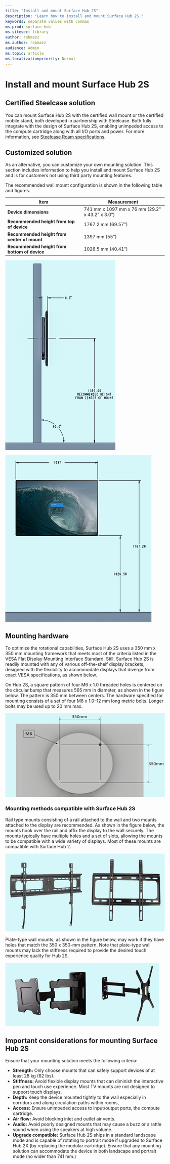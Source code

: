 ```yaml
---
title: "Install and mount Surface Hub 2S"
description: "Learn how to install and mount Surface Hub 2S."
keywords: separate values with commas
ms.prod: surface-hub
ms.sitesec: library
author: robmazz
ms.author: robmazz
audience: Admin
ms.topic: article
ms.localizationpriority: Normal
---
```


# Install and mount Surface Hub 2S

## Certified Steelcase solution

You can mount Surface Hub 2S with the certified wall mount or the certified mobile stand, both developed in partnership with Steelcase. Both fully integrate with the design of Surface Hub 2S, enabling unimpeded access to the compute cartridge along with all I/O ports and power. For more information, see [Steelcase Roam specifications](https://www.steelcase.com/content/uploads/2019/05/Steelcase-Roam-Spec-Guide.pdf). 

## Customized solution

As an alternative, you can customize your own mounting solution. This section includes information to help you install and mount Surface Hub 2S and is for customers not using third party mounting features.

The recommended wall mount configuration is shown in the following table and figures.

| Item | Measurement |
| ---- | ----------- |
| **Device dimensions** | 741 mm x 1097 mm x 76 mm (29.2" x 43.2" x 3.0”) |
| **Recommended height from top of device** | 1767.2 mm (69.57”) |
| **Recommended height from center of mount** | 1397 mm (55”) |
| **Recommended height from bottom  of device** | 1026.5 mm (40.41”) |

 ![*Surface Hub 2S wall mount side view*](images/sh2-wall-side.png) <br>

 ![*Surface Hub 2S wall mount front view*](images/sh2-wall-front.png) <br>

## Mounting hardware

To optimize the rotational capabilities, Surface Hub 2S uses a 350 mm x 350 mm mounting framework that meets most of the criteria listed in the VESA Flat Display Mounting Interface Standard. Still, Surface Hub 2S is readily mounted with any of various off-the-shelf display brackets, designed with the flexibility to accommodate displays that diverge from exact VESA specifications, as shown below.

On Hub 2S, a square pattern of four M6 x 1.0 threaded holes is centered on the circular bump that measures 565 mm in diameter, as shown in the figure below. The pattern is 350 mm between centers. The hardware specified for mounting consists of a set of four M6 x 1.0–12 mm long metric bolts. Longer bolts may be used up to 20 mm max.

 ![*Surface Hub 2S mounting configuration*](images/sh2-mount-config.png)<br>

### Mounting methods compatible with Surface Hub 2S

Rail type mounts consisting of a rail attached to the wall and two mounts attached to the display are recommended. As shown in the figure below, the mounts hook over the rail and affix the display to the wall securely. The mounts typically have multiple holes and a set of slots, allowing the mounts to be compatible with a wide variety of displays. Most of these mounts are compatible with Surface Hub 2.

![*Rail type mounts*](images/h2gen-railmount.png)<br>

Plate-type wall mounts, as shown in the figure below, may work if they have holes that match the 350 x 350-mm pattern. Note that plate-type wall mounts may lack the stiffness required to provide the desired touch experience quality for Hub 2S.

![*Plate type wall mounts*](images/h2gen-platemount.png)<br>

## Important considerations for mounting Surface Hub 2S

Ensure that your mounting solution meets the following criteria:

- **Strength:** Only choose mounts that can safely support devices of at least 28 kg (62 lbs).
- **Stiffness:** Avoid flexible display mounts that can diminish the interactive pen and touch use experience. Most TV mounts are not designed to support touch displays.
- **Depth:** Keep the device mounted tightly to the wall especially in corridors and along circulation paths within rooms,
- **Access:** Ensure unimpeded access to input/output ports, the compute cartridge. 
- **Air flow:** Avoid blocking inlet and outlet air vents. 
- **Audio:** Avoid poorly designed mounts that may cause a buzz or a rattle sound when using the speakers at high volume.
- **Upgrade compatible:** Surface Hub 2S ships in a standard landscape mode and is capable of rotating to portrait mode if upgraded to Surface Hub 2X (by replacing the modular cartridge). Ensure that any mounting solution can accommodate the device in both landscape and portrait mode (no wider than 741 mm.)
